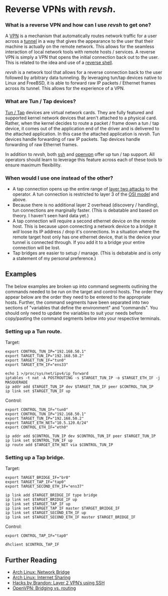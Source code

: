 
# Reverse VPNs with _revsh_.

### What is a reverse VPN and how can I use _revsh_ to get one?

A [VPN](https://en.wikipedia.org/wiki/Virtual_private_network) is a mechanism that automatically routes network traffic for a user across a [tunnel](https://en.wikipedia.org/wiki/Tunneling_protocol) in a way that gives the appearance to the user that their machine is actually on the remote network. This allows for the seamless interaction of local network tools with remote hosts / services. A reverse VPN is simply a VPN that opens the initial connection back out to the user. This is related to the idea and use of a [reverse shell](https://en.wikipedia.org/wiki/Shell_shoveling).

_revsh_ is a network tool that allows for a reverse connection back to the user followed by arbitrary data tunneling. By leveraging tun/tap devices native to Linux and FreeBSD, it is able to forward raw IP packets / Ethernet frames across its tunnel. This allows for the experience of a VPN.

### What are Tun / Tap devices?

[Tun / Tap](https://en.wikipedia.org/wiki/TUN/TAP) devices are virtual network cards. They are fully featured and supported kernel network devices that aren't attached to a physical card. Rather, when the kernel decides to route a packet / frame down a tun / tap device, it comes out of the application end of the driver and is delivered to the attached application. In this case the attached application is _revsh_. Tun devices handle forwarding of raw IP packets. Tap devices handle forwarding of raw Ethernet frames. 

In addition to _revsh_, both [ssh](https://www.openssh.com/) and [openvpn](https://openvpn.net/) offer up tun / tap support. All operators should learn to leverage this feature across each of these tools to ensure maximum flexibility.

### When would I use one instead of the other?

- A tap connection opens up the entire range of [layer two attacks](https://en.wikipedia.org/wiki/ARP_spoofing) to the operator. A tun connection is restricted to layer 3 of the [OSI model](https://en.wikipedia.org/wiki/OSI_model) and above.
- Because there is no additional layer 2 overhead (discovery / handling), tun connections are marginally faster. (This is debatable and based on theory. I haven't seen hard data yet.)
- A tap connection will require a second ethernet device on the remote host. This is because upon connecting a network device to a bridge it *will* loose its IP address / drop it's connections. In a situation where the remote target host only has one ethernet device, that is the device your tunnel is connected through. If you add it to a bridge your entire connection will be lost.
- Tap bridges are easier to setup / manage. (This is debatable and is only a statement of my personal preference.)

## Examples

The below examples are broken up into command segments outlining the commands needed to be run on the target and control hosts. The order they appear below are the order they need to be entered to the appropriate hosts. Further, the command segments have been separated into two sections of "variables that define the environment" and "commands". You should only need to update the variables to suit your needs before copy/pasting the command segments below into your respective terminals.

### Setting up a Tun route.

Target:

	export CONTROL_TUN_IP="192.168.50.1"
	export TARGET_TUN_IP="192.168.50.2"
	export TARGET_TUN_IF="tun0"
	export TARGET_ETH_IF="ens33"

	echo 1 >/proc/sys/net/ipv4/ip_forward
	iptables -t nat -A POSTROUTING -s $TARGET_TUN_IP -o $TARGET_ETH_IF -j MASQUERADE
	ip addr add $TARGET_TUN_IP dev $TARGET_TUN_IF peer $CONTROL_TUN_IP
	ip link set $TARGET_TUN_IF up

Control:

	export CONTROL_TUN_IF="tun0"
	export CONTROL_TUN_IP="192.168.50.1"
	export TARGET_TUN_IP="192.168.50.2"
	export TARGET_ETH_NET="10.5.120.0/24"
	export CONTROL_ETH_IF="eth0"

	ip addr add $CONTROL_TUN_IP dev $CONTROL_TUN_IF peer $TARGET_TUN_IP
	ip link set $CONTROL_TUN_IF up
	ip route add $TARGET_ETH_NET via $CONTROL_TUN_IP

### Setting up a Tap bridge.

Target:

	export TARGET_BRIDGE_IF="br0"
	export TARGET_TAP_IF="tap0"
	export TARGET_SECOND_ETH_IF="ens37"

	ip link add $TARGET_BRIDGE_IF type bridge
	ip link set $TARGET_BRIDGE_IF up
	ip link set $TARGET_TAP_IF up
	ip link set $TARGET_TAP_IF master $TARGET_BRIDGE_IF
	ip link set $TARGET_SECOND_ETH_IF up
	ip link set $TARGET_SECOND_ETH_IF master $TARGET_BRIDGE_IF

Control:

	export CONTROL_TAP_IF="tap0"

	dhclient $CONTROL_TAP_IF

## Further Reading

- [Arch Linux: Network Bridge](https://wiki.archlinux.org/index.php/Network_bridge)
- [Arch Linux: Internet Sharing](https://wiki.archlinux.org/index.php/Internet_sharing)
- [Hacks by Brandon: Layer 2 VPN’s using SSH](https://la11111.wordpress.com/2012/09/24/layer-2-vpns-using-ssh/)
- [OpenVPN: Bridging vs. routing](https://community.openvpn.net/openvpn/wiki/BridgingAndRouting)

